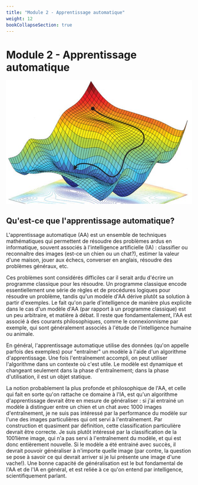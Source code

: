 ```yaml
---
title: "Module 2 - Apprentissage automatique"
weight: 12
bookCollapseSection: true
---
```


# Module 2 - Apprentissage automatique

![](/images/machine-learning.webp)

##  Qu'est-ce que l'apprentissage automatique?

L'apprentissage automatique (AA) est un ensemble de techniques mathématiques qui
permettent de résoudre des problèmes ardus en informatique, souvent associés à
l'intelligence artificielle (IA) : classifier ou reconnaître des images (est-ce
un chien ou un chat?), estimer la valeur d'une maison, jouer aux échecs,
converser en anglais, résoudre des problèmes généraux, etc.

Ces problèmes sont considérés difficiles car il serait ardu d'écrire un
programme classique pour les résoudre. Un programme classique encode
essentiellement une série de règles et de procédures logiques pour résoudre un
problème, tandis qu'un modèle d'AA dérive plutôt sa solution à partir
d'exemples. Le fait qu'on parle d'intelligence de manière plus explicite dans le
cas d'un modèle d'AA (par rapport à un programme classique) est un peu
arbitraire, et matière à débat. Il reste que fondamentalement, l'AA est associé
à des courants philosophiques, comme le connexionnisme par exemple, qui sont
généralement associés à l'étude de l'intelligence humaine ou animale.

En général, l'apprentissage automatique utilise des données (qu'on appelle
parfois des exemples) pour "entraîner" un modèle à l'aide d'un algorithme
d'apprentissage. Une fois l'entraînement accompli, on peut utiliser l'algorithme
dans un contexte où c'est utile. Le modèle est dynamique et changeant seulement
dans la phase d'entraînement; dans la phase d'utilisation, il est un objet
statique.

La notion probablement la plus profonde et philosophique de l'AA, et celle qui
fait en sorte qu'on rattache ce domaine à l'IA, est qu'un algorithme
d'apprentissage devrait être en mesure de généraliser : si j'ai entrainé un
modèle à distinguer entre un chien et un chat avec 1000 images d'entraînement,
je ne suis pas intéressé par la performance du modèle sur l'une des images
particulières qui ont servi à l'entraînement. Par construction et quasiment par
définition, cette classification particulière devrait être correcte. Je suis
plutôt intéressé par la classification de la 1001ième image, qui n'a pas servi à
l'entraînement du modèle, et qui est donc entièrement nouvelle. Si le modèle a
été entrainé avec succès, il devrait pouvoir généraliser à n'importe quelle
image (par contre, la question se pose à savoir ce qui devrait arriver si je lui
présente une image d'une vache!). Une bonne capacité de généralisation est le
but fondamental de l'AA et de l'IA en général, et est reliée à ce qu'on entend
par intelligence, scientifiquement parlant.

